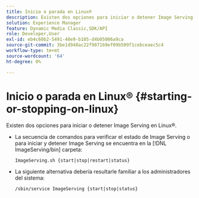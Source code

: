 ```yaml
---
title: Inicio o parada en Linux®
description: Existen dos opciones para iniciar o detener Image Serving en Linux®.
solution: Experience Manager
feature: Dynamic Media Classic,SDK/API
role: Developer,User
exl-id: eb4c60b2-5491-40e9-b105-d4b05006a9ca
source-git-commit: 3be1d948ac22f907169ef09b509f1cebceaec5c4
workflow-type: tm+mt
source-wordcount: '64'
ht-degree: 0%

---
```


# Inicio o parada en Linux® {#starting-or-stopping-on-linux}

Existen dos opciones para iniciar o detener Image Serving en Linux®.

* La secuencia de comandos para verificar el estado de Image Serving o para iniciar y detener Image Serving se encuentra en la [!DNL ImageServing/bin] carpeta:

   `ImageServing.sh {start|stop|restart|status}`
* La siguiente alternativa debería resultarle familiar a los administradores del sistema:

   `/sbin/service ImageServing {start|stop|status}`
